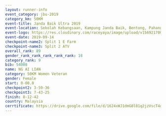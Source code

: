 ```yaml
---
layout: runner-info 
event_category: jbu-2019 
category_km: 50KM 
event-title: Janda Baik Ultra 2019 
event-location: Sekolah Kebangsaan, Kampung Janda Baik, Bentong, Pahang, Malaysia 
event-logo: https://res.cloudinary.com/raceyaya/image/upload/v1569217009/logo/janda-baik_vch1pc.jpg 
event-date: 2019-09-14 
checkpoint-name2: Split 1 E Farm 
checkpoint-name3: Split 2 ATV 
overall_rank: 89
gender_rank_rank_rank_rank_rank: 18
category_rank: 9
bib: 54008
name: NG AI LIAN
category: 50KM Women Veteran
gender: Female
start: 0-00.0
checkpoint2: 3-59-36
checkpoint3: 7-43-25
finish: 8-12-42
country: Malaysia
cerrtificate: https://drive.google.com/file/d/1624xWJ1dmG8l81q2jzVscT4qsa1ne-73/view?usp=sharing
---
```


